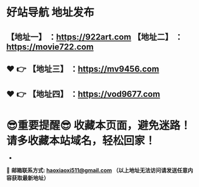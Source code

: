 好站导航 地址发布
==
【地址一】 ：https://922art.com
【地址二】 ：https://movie722.com
------
:heart: :point_right: 【地址三】 ：https://mv9456.com
------
:heart: :point_right: 【地址四】 ：https://vod9677.com
------
:sunglasses:重要提醒:sunglasses: 收藏本页面，避免迷路！请多收藏本站域名，轻松回家！
==

-

:e-mail: __邮箱联系方式: haoxiaoxi511@gmail.com （以上地址无法访问请发送任意内容获取最新地址）__
